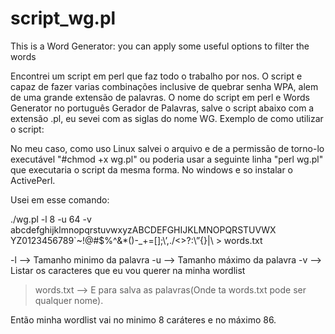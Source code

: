 # script_wg.pl
This is a Word Generator: you can apply some useful options to filter the  words

Encontrei um script em perl que faz todo o trabalho por nos.
O script e capaz de fazer varias combinações inclusive de quebrar senha WPA, alem de uma grande extensão de palavras. O nome do script em perl e Words Generator no português Gerador de Palavras, salve o script abaixo com a extensão .pl, eu sevei com as siglas do nome WG.
Exemplo de como utilizar o script:


No meu caso, como uso Linux salvei o arquivo e de a permissão de torno-lo executável "#chmod +x wg.pl" ou poderia usar a seguinte linha "perl wg.pl" que executaria o script da mesma forma. No windows e so instalar o ActivePerl.

Usei em esse comando:

./wg.pl -l 8 -u 64 -v abcdefghijklmnopqrstuvwxyzABCDEFGHIJKLMNOPQRSTUVWX YZ0123456789\`\~\!\@\#\$\%\^\&\*\(\)\-\_\+\=\[\]\;\’\,\.\/\<\>\?\:\”\{\}\|\ > words.txt

-l --> Tamanho minimo da palavra
-u --> Tamanho máximo da palavra
-v --> Listar os caracteres que eu vou querer na minha wordlist
> words.txt --> E para salva as palavras(Onde ta words.txt pode ser qualquer nome).

Então minha wordlist vai no minimo 8 caráteres e no máximo 86.
